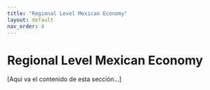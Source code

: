 ```yaml
---
title: "Regional Level Mexican Economy"
layout: default
nav_order: 4
---
```


# Regional Level Mexican Economy

[Aquí va el contenido de esta sección...]
